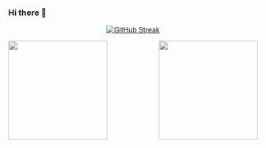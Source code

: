 ### Hi there 👋



<p align="center">
  <a href="https://git.io/streak-stats"><img src="https://github-readme-streak-stats.herokuapp.com?user=Taguchi-ivi&theme=github-dark-blue&hide_border=true&border_radius=1&card_width=500" alt="GitHub Streak" /></a>
</p>

<p align="center">
  <a href="https://github.com/Taguchi-ivi">
    <img align="left" height="200px" src="https://github-readme-stats.vercel.app/api?username=Taguchi-ivi&count_private=true&show_icons=true&theme=tokyonight&show_icons=true" />
  </a>
  <a href="https://github.com/Taguchi-ivi">
    <img align="right" height="200px" src="https://github-readme-stats.vercel.app/api/top-langs/?username=Taguchi-ivi&layout=compact&theme=tokyonight" />
  </a>
</p>

<!--
**Taguchi-ivi/Taguchi-ivi** is a ✨ _special_ ✨ repository because its `README.md` (this file) appears on your GitHub profile.

memo
![](https://github-readme-stats.vercel.app/api?username=Taguchi-ivi&count_private=true&show_icons=true&theme=tokyonight&show_icons=true&show=reviews,discussions_started,discussions_answered,prs_merged,prs_merged_percentage)
![](https://github-readme-stats.vercel.app/api/top-langs/?username=Taguchi-ivi&layout=compact&theme=tokyonight)

Here are some ideas to get you started:

- 🔭 I’m currently working on ...
- 🌱 I’m currently learning ...
- 👯 I’m looking to collaborate on ...
- 🤔 I’m looking for help with ...
- 💬 Ask me about ...
- 📫 How to reach me: ...
- 😄 Pronouns: ...
- ⚡ Fun fact: ...
-->
